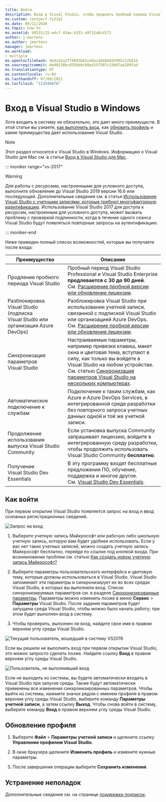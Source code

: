 ```yaml
---
title: Войти
description: Вход в Visual Studio, чтобы продлить пробный период Visual Studio, разблокировка Visual Studio и многое другое
ms.custom: contperf-fy21q1
ms.date: 09/11/2020
ms.topic: how-to
ms.assetid: b9531c25-e4cf-43ae-b331-a9f31a8cd171
author: j-martens
ms.author: jmartens
manager: jmartens
ms.workload:
- multiple
ms.openlocfilehash: 4b4c91a2ff4693b62ce8ac4d40d493995c52b81b
ms.sourcegitcommit: 4e09130bcd55bb9cb8ad157507c23b67aa209fad
ms.translationtype: HT
ms.contentlocale: ru-RU
ms.lasthandoff: 07/09/2021
ms.locfileid: "113549476"
---
```

# <a name="sign-in-to-visual-studio-on-windows"></a>Вход в Visual Studio в Windows 

Хотя входить в систему не обязательно, это дает много преимуществ. В этой статье вы узнаете, [как выполнить вход](#how-to-sign-in), как [обновить профиль](#update-your-profile) и какие преимущества дает использование Visual Studio. 

> [!NOTE]
> Этот раздел относится к Visual Studio в Windows. Информацию о Visual Studio для Mac см. в статье [Вход в Visual Studio для Mac](/visualstudio/mac/signing-in).

::: moniker range="vs-2017"

> [!WARNING]
> Для работы с ресурсами, настроенными для условного доступа, выполните обновление до Visual Studio 2019 версии 16.6 или последующей. Дополнительные сведения см. в статье [Использование Visual Studio с учетными записями, которые требуют многофакторную идентификацию](work-with-multi-factor-authentication.md).
> Использование Visual Studio 2017 для доступа к ресурсам, настроенным для условного доступа, может вызвать проблему с проверкой подлинности, когда в течение одного сеанса Visual Studio будут появляться повторные запросы на аутентификацию. 
> 
::: moniker-end

Ниже приведен полный список возможностей, которые вы получаете после входа:

|Преимущество|Описание|
|---|---|
|Продление пробного периода Visual Studio|Пробный период Visual Studio Professional и Visual Studio Enterprise **продлевается с 30 до 90 дней**. <br/>См. [Расширение пробной версии или обновление лицензии](../ide/how-to-unlock-visual-studio.md).|
|Разблокировка Visual Studio (подписка Visual Studio или организация Azure DevOps)|Разблокировка Visual Studio при использовании учетной записи, связанной с подпиской Visual Studio или организацией Azure DevOps.<br/>См. [Расширение пробной версии или обновление лицензии](../ide/how-to-unlock-visual-studio.md).|
|Синхронизация параметров Visual Studio|Настраиваемые параметры, например привязки клавиш, макет окна и цветовая тема, вступают в силу, как только вы войдете в Visual Studio на любом устройстве. <br/>См. статью [Синхронизация параметров Visual Studio на нескольких компьютерах](../ide/synchronized-settings-in-visual-studio.md).|
|Автоматическое подключение к службам|Подключение к таким службам, как Azure и Azure DevOps Services, в интегрированной среде разработки без повторного запроса учетных данных одной и той же учетной записи.|
|Продолжение использования выпуска Visual Studio Community|Если установка выпуска Community запрашивает лицензию, войдите в интегрированную среду разработки, чтобы продолжить использовать Visual Studio Community **бесплатно**. |
|Получение Visual Studio Dev Essentials|В эту программу входят бесплатные предложения ПО, обучение, поддержка и многое другое. <br/>См. [Visual Studio Dev Essentials](https://visualstudio.microsoft.com/dev-essentials/).|


## <a name="how-to-sign-in"></a>Как войти 

При первом открытии Visual Studio появляется запрос на вход и ввод основных регистрационных сведений.

![Запрос на вход](../ide/media/vs2019_signinpopup.png)

1. Выберите учетную запись Майкрософт или рабочую либо школьную учетную запись, которую вам будет удобнее использовать. Если у вас нет таких учетных записей, можно создать учетную запись Майкрософт бесплатно, перейдя по ссылке под кнопкой входа. При возникновении проблем см. статью [Как создать новую учетную запись Майкрософт?](https://support.microsoft.com/help/4026324/microsoft-account-how-to-create)

2. Выберите параметры пользовательского интерфейса и цветовую тему, которые должны использоваться в Visual Studio. Visual Studio запоминает эти параметры и синхронизирует их во всех средах Visual Studio, в которых вы выполняли вход. Список синхронизируемых параметров см. в разделе [Синхронизированные параметры](../ide/synchronized-settings-in-visual-studio.md). Параметры можно изменить позже в меню **Сервис** > **Параметры** Visual Studio.
   После задания параметров будет запущена среда Visual Studio, чтобы можно было начать работу; при этом будет выполнен вход в систему. 
   
1. Чтобы проверить, выполнен ли вход, найдите свое имя в правом верхнем углу среды Visual Studio.

![Текущий пользователь, вошедший в систему VS2019](../ide/media/vs2019_username.png)

Если вы решили не выполнять вход при первом открытии Visual Studio, это можно запросто сделать позже. Найдите ссылку **Вход** в правом верхнем углу среды Visual Studio.

![Пользователь, не выполнивший вход](../ide/media/vs2019_usernotsignedin.png)

Если не выходить из системы, вы будете автоматически входить в Visual Studio при запуске среды. Также будут автоматически применены все изменения синхронизированных параметров. Чтобы выйти из системы, нажмите значок рядом с именем профиля в правом верхнем углу среды Visual Studio, выберите команду **Параметры учетной записи**, а затем ссылку **Выход**. Чтобы снова войти в систему, выберите команду **Вход** в правом верхнем углу среды Visual Studio.

## <a name="update-your-profile"></a>Обновление профиля

1. Выберите **Файл** > **Параметры учетной записи** и щелкните ссылку **Управление профилем Visual Studio**.

1. В окне браузера щелкните **Изменить профиль** и измените нужные параметры.

1. После завершения операции выберите **Сохранить изменения**.

## <a name="troubleshooting"></a>Устранение неполадок

Дополнительные сведения см. на странице [поддержки подписок](https://visualstudio.microsoft.com/subscriptions/support/).
